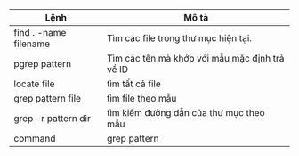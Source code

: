 | Lệnh                  | Mô tả                                          |
|-----------------------|------------------------------------------------|
| find . -name filename | Tìm các file trong thư mục hiện tại.           |
| pgrep pattern         | Tìm các tên mà khớp với mẫu mặc định trả về ID |
| locate file           | tìm tất cả file                                |
| grep pattern file     | tìm file theo mẫu                              |
| grep -r pattern dir   | tìm kiếm đường dẫn của thư mục theo mẫu        |
| command|grep pattern  | mẫu tìm kiếm trong đầu ra của lệnh             |